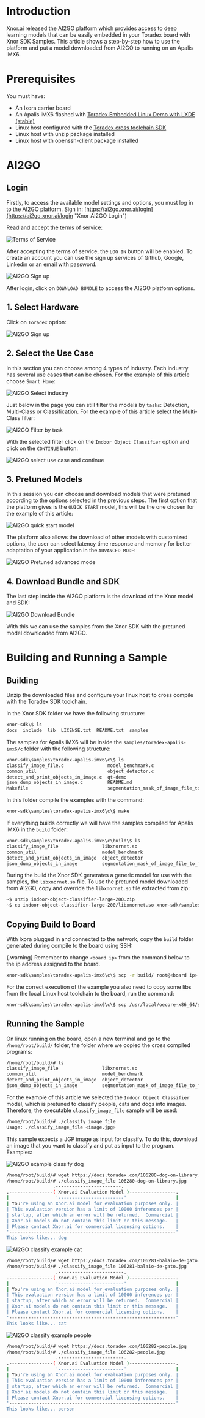 <!-- Remember to enable the generated Table of Contents, unless it doesn't make sense to:
It is located under Params > [x] Show Content Table, on the sidebar -->

<!-- Don't forget to set the tags accordingly, both for OS and post content, at the bottom of the page -->

<!-- If you are writing article for Torizon docs, use the paragraph below as the last thing in the introduction -->
<!-- This article complies to the [Typographic Conventions for Torizon Documentation](https://developer.toradex.com/knowledge-base/typographic-conventions-for-torizon-documentation "Typographic Conventions for Torizon Documentation"). -->

# Introduction #

Xnor.ai released the AI2GO platform which provides access to deep learning models that can be easily embedded in your Toradex board with Xnor SDK Samples.
This article shows a step-by-step how to use the platform and put a model downloaded from AI2GO to running on an Apalis iMX6.

# Prerequisites #

You must have:

- An Ixora carrier board
- An Apalis iMX6 flashed with [Toradex Embedded Linux Demo with LXDE (stable)](https://developer.toradex.com/getting-started/module-1-from-the-box-to-the-shell/installing-the-operating-system-ixora?som=apalis-imx6&board=ixora-carrier-board&os=linux)
- Linux host configured with the [Toradex cross toolchain SDK](https://developer.toradex.com/getting-started/module-2-my-first-hello-world-in-c/configure-toolchain-apalis-imx6?som=apalis-imx6&board=ixora-carrier-board&os=linux "Toradex Angstrom SDK")
- Linux host with unzip package installed
- Linux host with openssh-client package installed

# AI2GO #

## Login ##

Firstly, to access the available model settings and options, you must log in to the AI2GO platform. Sign in: [https://ai2go.xnor.ai/login](https://ai2go.xnor.ai/login "Xnor AI2GO Login")

Read and accept the terms of service:

![Terms of Service](https://docs.toradex.com/106271-logincreateaccountxnor.png?h=350 "")
</br>

After accepting the terms of service, the `LOG IN` button will be enabled. To create an account you can use the sign up services of Github, Google, Linkedin or an email with password.

![AI2GO Sign up](https://docs.toradex.com/106272-ai2gosignup.png?h=350 "")
</br>

After login, click on `DOWNLOAD BUNDLE` to access the AI2GO platform options.

## 1. Select Hardware ##

Click on `Toradex` option:

![AI2GO Sign up](https://docs.toradex.com/106273-ai2goselecttoradex.png?h=450 "")
</br>

## 2. Select the Use Case ##

In this section you can choose among 4 types of industry. Each industry has several use cases that can be chosen. For the example of this article choose `Smart Home`:

![AI2GO Select industry](https://docs1.toradex.com/106274-aigoselectindustry.png?h=450 "")
</br>

Just below in the page you can still filter the models by `tasks`: Detection, Multi-Class or Classification. For the example of this article select the Multi-Class filter:

![AI2GO Filter by task](https://docs.toradex.com/106275-ai2gofiltertask.png?h=450 "")
</br>

With the selected filter click on the `Indoor Object Classifier` option and click on the `CONTINUE` button:

![AI2GO select use case and continue](https://docs.toradex.com/106276-ai2goselectusecaseandcontinue.png?h=450 "")
</br>

## 3. Pretuned Models ##

In this session you can choose and download models that were pretuned according to the options selected in the previous steps. The first option that the platform gives is the `QUICK START` model, this will be the one chosen for the example of this article:

![AI2GO quick start model](https://docs1.toradex.com/106277-ai2goquickstartmodel.png?h=450 "")
</br>

The platform also allows the download of other models with customized options, the user can select latency time response and memory for better adaptation of your application in the `ADVANCED MODE`:

![AI2GO Pretuned advanced mode](https://docs1.toradex.com/106278-ai2gopretunedadvancedmode.png?h=550 "")
</br>

## 4. Download Bundle and SDK ##

The last step inside the AI2GO platform is the download of the Xnor model and SDK:

![AI2GO Download Bundle](https://docs1.toradex.com/106279-ai2godownloadbundle.png?h=550 "")
</br>

With this we can use the samples from the Xnor SDK with the pretuned model downloaded from AI2GO.

# Building and Running a Sample #

## Building ##

Unzip the downloaded files and configure your linux host to cross compile with the Toradex SDK toolchain.

In the Xnor SDK folder we have the following structure:

```bash
xnor-sdk\$ ls
docs  include  lib  LICENSE.txt  README.txt  samples
```

The samples for Apalis iMX6 will be inside the `samples/toradex-apalis-imx6/c` folder with the following structure:

```bash
xnor-sdk\samples\toradex-apalis-imx6\c\$ ls
classify_image_file.c                model_benchmark.c
common_util                          object_detector.c
detect_and_print_objects_in_image.c  qt-demo
json_dump_objects_in_image.c         README.md
Makefile                             segmentation_mask_of_image_file_to_file.c
```

In this folder compile the examples with the command:

```bash
xnor-sdk\samples\toradex-apalis-imx6\c\$ make
```

If everything builds correctly we will have the samples compiled for Apalis iMX6 in the `build` folder:

```bash
xnor-sdk\samples\toradex-apalis-imx6\c\build\$ ls
classify_image_file                libxnornet.so
common_util                        model_benchmark
detect_and_print_objects_in_image  object_detector
json_dump_objects_in_image         segmentation_mask_of_image_file_to_file
```

During the build the Xnor SDK generates a generic model for use with the samples, the `libxnornet.so` file. To use the pretuned model downloaded from AI2GO, copy and override the `libxnornet.so` file extracted from zip:

```bash
~$ unzip indoor-object-classifier-large-200.zip
~$ cp indoor-object-classifier-large-200/libxnornet.so xnor-sdk/samples/toradex-apalis-imx6/c/build/
```

## Copying Build to Board ##

With Ixora plugged in and connected to the network, copy the `build` folder generated during compile to the board using SSH:

{.warning} Remember to change `<board ip>` from the command below to the ip address assigned to the board.

```bash
xnor-sdk\samples\toradex-apalis-imx6\c\$ scp -r build/ root@<board ip>:/home/root
```

For the correct execution of the example you also need to copy some libs from the local Linux host toolchain to the board, run the command:

```bash
xnor-sdk\samples\toradex-apalis-imx6\c\$ scp /usr/local/oecore-x86_64/sysroots/armv7at2hf-neon-angstrom-linux-gnueabi/usr/lib/libatomic.so* root@<board ip>:/usr/lib/
```

## Running the Sample ##

On linux running on the board, open a new terminal and go to the `/home/root/build/` folder, the folder where we copied the cross compiled programs:

```bash
/home/root/build/# ls
classify_image_file                libxnornet.so
common_util                        model_benchmark
detect_and_print_objects_in_image  object_detector
json_dump_objects_in_image         segmentation_mask_of_image_file_to_file
```

For the example of this article we selected the `Indoor Object Classifier` model, which is pretuned to classify people, cats and dogs into images. Therefore, the executable `classify_image_file` sample will be used:

```bash
/home/root/build/# ./classify_image_file
Usage: ./classify_image_file <image.jpg>
```

This sample expects a JGP image as input for classify. To do this, download an image that you want to classify and put as input to the program. Examples:

![AI2GO example classify dog](https://docs.toradex.com/106280-dog-on-library.jpg?h=300 "")
</br>

```bash
/home/root/build/# wget https://docs.toradex.com/106280-dog-on-library.jpg
/home/root/build/# ./classify_image_file 106280-dog-on-library.jpg
                 .------------------------.
.----------------( Xnor.ai Evaluation Model )-----------------.
|                 '------------------------'                  |
| You're using an Xnor.ai model for evaluation purposes only. |
| This evaluation version has a limit of 10000 inferences per |
| startup, after which an error will be returned.  Commercial |
| Xnor.ai models do not contain this limit or this message.   |
| Please contact Xnor.ai for commercial licensing options.    |
'-------------------------------------------------------------'
This looks like... dog

```

![AI2GO classify example cat](https://docs.toradex.com/106281-balaio-de-gato.jpg?h=300 "")
</br>

```bash
/home/root/build/# wget https://docs.toradex.com/106281-balaio-de-gato.jpg
/home/root/build/# ./classify_image_file 106281-balaio-de-gato.jpg
                  .------------------------.
.----------------( Xnor.ai Evaluation Model )-----------------.
|                 '------------------------'                  |
| You're using an Xnor.ai model for evaluation purposes only. |
| This evaluation version has a limit of 10000 inferences per |
| startup, after which an error will be returned.  Commercial |
| Xnor.ai models do not contain this limit or this message.   |
| Please contact Xnor.ai for commercial licensing options.    |
'-------------------------------------------------------------'
This looks like... cat

```

![AI2GO classify example people](https://docs.toradex.com/106282-people.jpg?h=350 "")
</br>

```bash
/home/root/build/# wget https://docs.toradex.com/106282-people.jpg
/home/root/build/# ./classify_image_file 106282-people.jpg
                  .------------------------.
.----------------( Xnor.ai Evaluation Model )-----------------.
|                 '------------------------'                  |
| You're using an Xnor.ai model for evaluation purposes only. |
| This evaluation version has a limit of 10000 inferences per |
| startup, after which an error will be returned.  Commercial |
| Xnor.ai models do not contain this limit or this message.   |
| Please contact Xnor.ai for commercial licensing options.    |
'-------------------------------------------------------------'
This looks like... person

```
